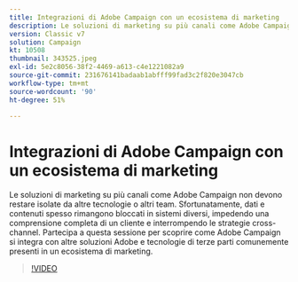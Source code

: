 ```yaml
---
title: Integrazioni di Adobe Campaign con un ecosistema di marketing
description: Le soluzioni di marketing su più canali come Adobe Campaign non devono restare isolate da altre tecnologie o altri team.
version: Classic v7
solution: Campaign
kt: 10508
thumbnail: 343525.jpeg
exl-id: 5e2c8056-38f2-4469-a613-c4e1221082a9
source-git-commit: 231676141badaab1abfff99fad3c2f820e3047cb
workflow-type: tm+mt
source-wordcount: '90'
ht-degree: 51%

---
```


# Integrazioni di Adobe Campaign con un ecosistema di marketing

Le soluzioni di marketing su più canali come Adobe Campaign non devono restare isolate da altre tecnologie o altri team. Sfortunatamente, dati e contenuti spesso rimangono bloccati in sistemi diversi, impedendo una comprensione completa di un cliente e interrompendo le strategie cross-channel. Partecipa a questa sessione per scoprire come Adobe Campaign si integra con altre soluzioni Adobe e tecnologie di terze parti comunemente presenti in un ecosistema di marketing.

>[!VIDEO](https://video.tv.adobe.com/v/343525/?quality=12&learn=on)
